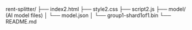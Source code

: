 rent-splitter/
├── index2.html
├── style2.css
├── script2.js
├── model/ (AI model files)
│   └── model.json
│   └── group1-shard1of1.bin
└── README.md
